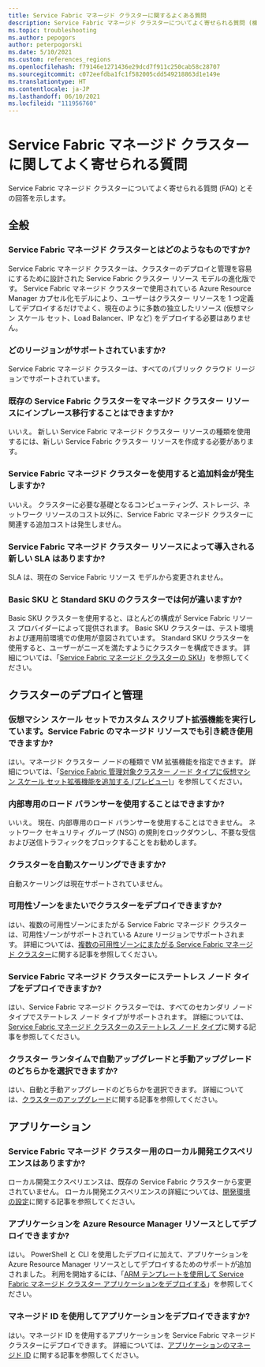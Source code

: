 ```yaml
---
title: Service Fabric マネージド クラスターに関するよくある質問
description: Service Fabric マネージド クラスターについてよく寄せられる質問 (機能、ユース ケース、一般的なシナリオなど)。
ms.topic: troubleshooting
ms.author: pepogors
author: peterpogorski
ms.date: 5/10/2021
ms.custom: references_regions
ms.openlocfilehash: f79146e1271436e29dcd7f911c250cab58c28707
ms.sourcegitcommit: c072eefdba1fc1f582005cdd549218863d1e149e
ms.translationtype: HT
ms.contentlocale: ja-JP
ms.lasthandoff: 06/10/2021
ms.locfileid: "111956760"
---
```

# <a name="service-fabric-managed-clusters-frequently-asked-questions"></a>Service Fabric マネージド クラスターに関してよく寄せられる質問

Service Fabric マネージド クラスターについてよく寄せられる質問 (FAQ) とその回答を示します。

## <a name="general"></a>全般

### <a name="what-are-service-fabric-managed-clusters"></a>Service Fabric マネージド クラスターとはどのようなものですか?

Service Fabric マネージド クラスターは、クラスターのデプロイと管理を容易にするために設計された Service Fabric クラスター リソース モデルの進化版です。 Service Fabric マネージド クラスターで使用されている Azure Resource Manager カプセル化モデルにより、ユーザーはクラスター リソースを 1 つ定義してデプロイするだけでよく、現在のように多数の独立したリソース (仮想マシン スケール セット、Load Balancer、IP など) をデプロイする必要はありません。

### <a name="what-regions-are-supported"></a>どのリージョンがサポートされていますか?

Service Fabric マネージド クラスターは、すべてのパブリック クラウド リージョンでサポートされています。

### <a name="can-i-do-an-in-place-migration-of-my-existing-service-fabric-cluster-to-a-managed-cluster-resource"></a>既存の Service Fabric クラスターをマネージド クラスター リソースにインプレース移行することはできますか?

いいえ。 新しい Service Fabric マネージド クラスター リソースの種類を使用するには、新しい Service Fabric クラスター リソースを作成する必要があります。

### <a name="is-there-an-additional-cost-for-service-fabric-managed-clusters"></a>Service Fabric マネージド クラスターを使用すると追加料金が発生しますか?

いいえ。 クラスターに必要な基礎となるコンピューティング、ストレージ、ネットワーク リソースのコスト以外に、Service Fabric マネージド クラスターに関連する追加コストは発生しません。

### <a name="is-there-a-new-sla-introduced-by-the-service-fabric-managed-cluster-resource"></a>Service Fabric マネージド クラスター リソースによって導入される新しい SLA はありますか?

SLA は、現在の Service Fabric リソース モデルから変更されません。

### <a name="what-is-the-difference-between-a-basic-and-standard-sku-cluster"></a>Basic SKU と Standard SKU のクラスターでは何が違いますか?

Basic SKU クラスターを使用すると、ほとんどの構成が Service Fabric リソース プロバイダーによって提供されます。 Basic SKU クラスターは、テスト環境および運用前環境での使用が意図されています。 Standard SKU クラスターを使用すると、ユーザーがニーズを満たすようにクラスターを構成できます。 詳細については、「[Service Fabric マネージド クラスターの SKU](./overview-managed-cluster.md#service-fabric-managed-cluster-skus)」を参照してください。

## <a name="cluster-deployment-and-management"></a>クラスターのデプロイと管理

### <a name="i-run-custom-script-extensions-on-my-virtual-machine-scale-set-can-i-continue-to-do-that-with-a-managed-service-fabric-resource"></a>仮想マシン スケール セットでカスタム スクリプト拡張機能を実行しています。Service Fabric のマネージド リソースでも引き続き使用できますか?

はい。マネージド クラスター ノードの種類で VM 拡張機能を指定できます。 詳細については、「[Service Fabric 管理対象クラスター ノード タイプに仮想マシン スケール セット拡張機能を追加する (プレビュー)](how-to-managed-cluster-vmss-extension.md)」を参照してください。

### <a name="i-want-to-have-an-internal-only-load-balancer-is-that-possible"></a>内部専用のロード バランサーを使用することはできますか?

いいえ。 現在、内部専用のロード バランサーを使用することはできません。 ネットワーク セキュリティ グループ (NSG) の規則をロックダウンし、不要な受信および送信トラフィックをブロックすることをお勧めします。

### <a name="can-i-autoscale-my-cluster"></a>クラスターを自動スケーリングできますか?

自動スケーリングは現在サポートされていません。

### <a name="can-i-deploy-my-cluster-across-availability-zones"></a>可用性ゾーンをまたいでクラスターをデプロイできますか?

はい、複数の可用性ゾーンにまたがる Service Fabric マネージド クラスターは、可用性ゾーンがサポートされている Azure リージョンでサポートされます。 詳細については、[複数の可用性ゾーンにまたがる Service Fabric マネージド クラスター](.\service-fabric-cross-availability-zones.md)に関する記事を参照してください。

### <a name="can-i-deploy-stateless-node-types-on-a-service-fabric-managed-cluster"></a>Service Fabric マネージド クラスターにステートレス ノード タイプをデプロイできますか? 

はい、Service Fabric マネージド クラスターでは、すべてのセカンダリ ノード タイプでステートレス ノード タイプがサポートされます。 詳細については、[Service Fabric マネージド クラスターのステートレス ノード タイプ](./how-to-managed-cluster-stateless-node-type.md)に関する記事を参照してください。

### <a name="can-i-select-between-automatic-and-manual-upgrades-for-my-cluster-runtime"></a>クラスター ランタイムで自動アップグレードと手動アップグレードのどちらかを選択できますか?

はい、自動と手動アップグレードのどちらかを選択できます。 詳細については、[クラスターのアップグレード](./service-fabric-cluster-upgrade.md)に関する記事を参照してください。

## <a name="applications"></a>アプリケーション

### <a name="is-there-a-local-development-experience-for-service-fabric-managed-clusters"></a>Service Fabric マネージド クラスター用のローカル開発エクスペリエンスはありますか?

ローカル開発エクスペリエンスは、既存の Service Fabric クラスターから変更されていません。 ローカル開発エクスペリエンスの詳細については、[開発環境の設定](./service-fabric-get-started.md)に関する記事を参照してください。

### <a name="can-i-deploy-my-applications-as-an-azure-resource-manager-resource"></a>アプリケーションを Azure Resource Manager リソースとしてデプロイできますか?

はい。 PowerShell と CLI を使用したデプロイに加えて、アプリケーションを Azure Resource Manager リソースとしてデプロイするためのサポートが追加されました。 利用を開始するには、「[ARM テンプレートを使用して Service Fabric マネージド クラスター アプリケーションをデプロイする](how-to-managed-cluster-app-deployment-template.md)」を参照してください。

### <a name="can-i-deploy-applications-with-managed-identities"></a>マネージド ID を使用してアプリケーションをデプロイできますか?

 はい。マネージド ID を使用するアプリケーションを Service Fabric マネージド クラスターにデプロイできます。 詳細については、[アプリケーションのマネージド ID](.\concepts-managed-identity.md) に関する記事を参照してください。